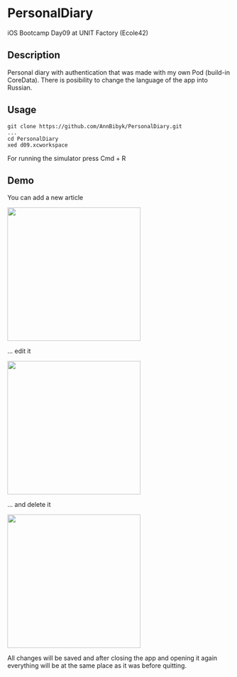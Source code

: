 # PersonalDiary
iOS Bootcamp Day09 at UNIT Factory (Ecole42)

## Description

Personal diary with authentication that was made with my own Pod (build-in CoreData). There is posibility to change the language of the app into Russian. 

## Usage

```
git clone https://github.com/AnnBibyk/PersonalDiary.git
...
cd PersonalDiary
xed d09.xcworkspace
```

For running the simulator press Cmd + R

## Demo

You can add a new article 

<img src="https://media.giphy.com/media/l7mt78IuUUB1mXFxw7/giphy.gif" width="300">

... edit it

<img src="https://media.giphy.com/media/236EHZG88bUhyRArYG/giphy.gif" width="300">

... and delete it

<img src="https://media.giphy.com/media/SiM7wJJiv2gnVHpDuU/giphy.gif" width="300">

All changes will be saved and after closing the app and opening it again everything will be at the same place as it was before quitting.

